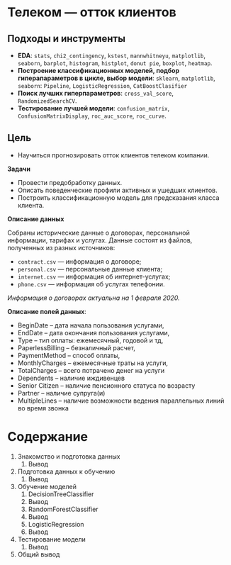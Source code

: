 # Телеком — отток клиентов


## Подходы и инструменты
* **EDA**: `stats`, `chi2_contingency`, `kstest`, `mannwhitneyu`, `matplotlib`, `seaborn`, `barplot`, `histogram`, `histplot`, `donut pie`, `boxplot`, `heatmap`.
* **Построение классификационных моделей, подбор гиперапараметров в цикле, выбор модели**: `sklearn`, `matplotlib`, `seaborn`: `Pipeline`, `LogisticRegression`,  `CatBoostClasifier`
* **Поиск лучших гиперпараметров**: `cross_val_score`, `RandomizedSearchCV`.
* **Тестирование лучшей модели**: `confusion_matrix`, `ConfusionMatrixDisplay`, `roc_auc_score`, `roc_curve`.

## Цель

* Научиться прогнозировать отток клиентов телеком компании.

**Задачи**
* Провести предобработку данных.
* Описать поведенческие профили активных и ушедших клиентов.
* Построить классификационную модель для предсказания класса клиента.




**Описание данных**

Собраны исторические данные о договорах, персональной информации, тарифах и услугах.
Данные состоят из файлов, полученных из разных источников:

- `contract.csv` — информация о договоре;
- `personal.csv` — персональные данные клиента;
- `internet.csv` — информация об интернет-услугах;
- `phone.csv` — информация об услугах телефонии.

*Информация о договорах актуальна на 1 февраля 2020.*


**Описание полей данных**:
* BeginDate – дата начала пользования услугами,
* EndDate – дата окончания пользования услугами,
* Type – тип оплаты: ежемесячный, годовой и тд,
* PaperlessBilling – безналичный расчет,
* PaymentMethod – способ оплаты,
* MonthlyCharges – ежемесячные траты на услуги,
* TotalCharges – всего потрачено денег на услуги
* Dependents – наличие иждивенцев
* Senior Citizen – наличие пенсионного статуса по возрасту
* Partner – наличие супруга(и)
* MultipleLines – наличие возможности ведения параллельных линий во время звонка






# Содержание
1.  Знакомство и подготовка данных
    1. Вывод
2. Подготовка данных к обучению
    1. Вывод 
3. Обучение моделей
      1. DecisionTreeClassifier
      2. Вывод
      3. RandomForestClassifier
      4. Вывод
      5. LogisticRegression
      6. Вывод 
4. Тестирование модели
    1. Вывод 
6. Общий вывод

